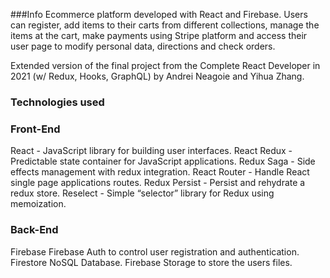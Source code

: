 ###Info
Ecommerce platform developed with React and Firebase. Users can register, add items to their carts from different collections, manage the items at the cart, make payments using Stripe platform and access their user page to modify personal data, directions and check orders.

Extended version of the final project from the Complete React Developer in 2021 (w/ Redux, Hooks, GraphQL) by Andrei Neagoie and Yihua Zhang.

### Technologies used

### Front-End

React - JavaScript library for building user interfaces.
React Redux - Predictable state container for JavaScript applications.
Redux Saga - Side effects management with redux integration.
React Router - Handle React single page applications routes.
Redux Persist - Persist and rehydrate a redux store.
Reselect - Simple “selector” library for Redux using memoization.

### Back-End

Firebase
Firebase Auth to control user registration and authentication.
Firestore NoSQL Database.
Firebase Storage to store the users files.
